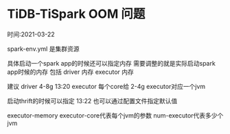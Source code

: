 # TiDB-TiSpark OOM 问题
时间:2021-03-22


spark-env.yml 是集群资源   

具体启动一个spark app的时候还可以指定内存
需要调整的就是实际启动spark app时候的内存
包括 driver 内存 executor 内存


建议 driver 4-8g
13:20
executor 每个core给 2-4g
executor对应一个jvm


启动thrift的时候可以指定
13:22
也可以通过配置文件指定默认值



executor-memory executor-core代表每个jvm的参数
num-executor代表多少个jvm